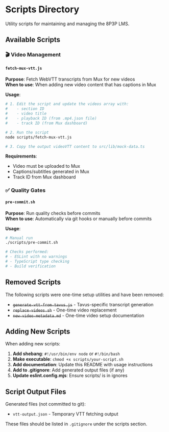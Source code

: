 # Scripts Directory

Utility scripts for maintaining and managing the 8P3P LMS.

## Available Scripts

### 🎬 Video Management

#### `fetch-mux-vtt.js`
**Purpose**: Fetch WebVTT transcripts from Mux for new videos  
**When to use**: When adding new video content that has captions in Mux  

**Usage**:
```bash
# 1. Edit the script and update the videos array with:
#    - section ID
#    - video title
#    - playback ID (from .mp4.json file)
#    - track ID (from Mux dashboard)

# 2. Run the script
node scripts/fetch-mux-vtt.js

# 3. Copy the output videoVTT content to src/lib/mock-data.ts
```

**Requirements**:
- Video must be uploaded to Mux
- Captions/subtitles generated in Mux
- Track ID from Mux dashboard

### ✅ Quality Gates

#### `pre-commit.sh`
**Purpose**: Run quality checks before commits  
**When to use**: Automatically via git hooks or manually before commits

**Usage**:
```bash
# Manual run
./scripts/pre-commit.sh

# Checks performed:
# - ESLint with no warnings
# - TypeScript type checking
# - Build verification
```

## Removed Scripts

The following scripts were one-time setup utilities and have been removed:

- ~~`generate-vtt-from-tavus.js`~~ - Tavus-specific transcript generation
- ~~`replace-videos.sh`~~ - One-time video replacement
- ~~`new-video-metadata.md`~~ - One-time video setup documentation

## Adding New Scripts

When adding new scripts:

1. **Add shebang**: `#!/usr/bin/env node` or `#!/bin/bash`
2. **Make executable**: `chmod +x scripts/your-script.sh`
3. **Add documentation**: Update this README with usage instructions
4. **Add to .gitignore**: Add generated output files (if any)
5. **Update eslint.config.mjs**: Ensure scripts/ is in ignores

## Script Output Files

Generated files (not committed to git):
- `vtt-output.json` - Temporary VTT fetching output

These files should be listed in `.gitignore` under the scripts section.
